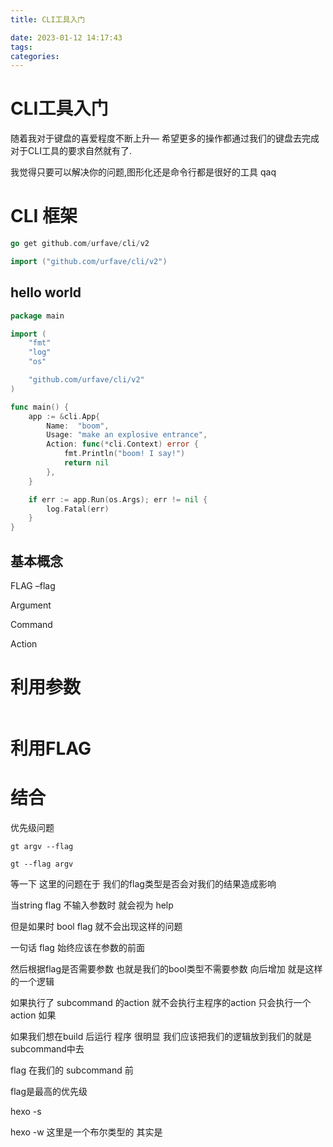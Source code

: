 ```yaml
---
title: CLI工具入门

date: 2023-01-12 14:17:43
tags:
categories:
---
```


# CLI工具入门

随着我对于键盘的喜爱程度不断上升— 希望更多的操作都通过我们的键盘去完成 对于CLI工具的要求自然就有了.

我觉得只要可以解决你的问题,图形化还是命令行都是很好的工具 qaq

# CLI 框架

```go
go get github.com/urfave/cli/v2

import ("github.com/urfave/cli/v2")
```

## hello world

```go
package main

import (
    "fmt"
    "log"
    "os"

    "github.com/urfave/cli/v2"
)

func main() {
    app := &cli.App{
        Name:  "boom",
        Usage: "make an explosive entrance",
        Action: func(*cli.Context) error {
            fmt.Println("boom! I say!")
            return nil
        },
    }

    if err := app.Run(os.Args); err != nil {
        log.Fatal(err)
    }
}

```

## 基本概念

FLAG  –flag 

Argument  

Command

Action



# 利用参数

```go

```



# 利用FLAG



# 结合





优先级问题

```
gt argv --flag

gt --flag argv
```

等一下 这里的问题在于 我们的flag类型是否会对我们的结果造成影响

当string flag 不输入参数时 就会视为 help

但是如果时 bool flag 就不会出现这样的问题



一句话 flag 始终应该在参数的前面 

然后根据flag是否需要参数 也就是我们的bool类型不需要参数 向后增加 就是这样的一个逻辑

如果执行了 subcommand 的action 就不会执行主程序的action 只会执行一个action 如果

如果我们想在build 后运行 程序 很明显 我们应该把我们的逻辑放到我们的就是subcommand中去

flag 在我们的 subcommand 前 

flag是最高的优先级 





hexo -s 

hexo -w 这里是一个布尔类型的 其实是 







